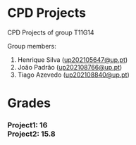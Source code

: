 # CPD Projects

CPD Projects of group T11G14

Group members:

1. Henrique Silva (up202105647@up.pt)
2. João Padrão (up202108766@up.pt)
3. Tiago Azevedo (up202108840@up.pt)

# Grades
### Project1: 16 <br> Project2: 15.8
